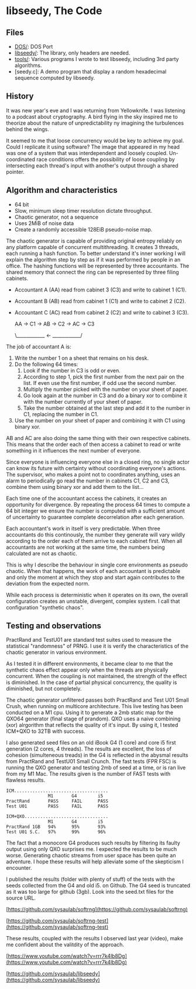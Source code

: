 # libseedy, The Code

## Files

- [DOS/](DOS/): DOS Port
- [libseedy/](libseedy/): The library, only headers are needed.
- [tools/](tools/): Various programs I wrote to test libseedy, including 3rd party algorithms.
- [seedy.c]: A demo program that display a random hexadecimal sequence computed by libseedy.

## History

It was new year's eve and I was returning from Yellowknife. I was listening 
to a podcast about cryptography. A bird flying in the sky inspired me to 
theorize about the nature of unpredictability ny imagining the turbulences 
behind the wings.

It seemed to me that loose concurrency would be key to achieve my goal. Could 
I replicate it using software? The image that appeared in my head was one of a 
system that was interdependent and loosely coupled. Un-coordinated race 
conditions offers the possibility of loose coupling by intersecting each 
thread's input with another's output through a shared pointer.

## Algorithm and characteristics

- 64 bit
- Slow, minimum sleep timer resolution dictate throughput.
- Chaotic generator, not a sequence
- Uses 2MiB of noise data
- Create a randomly accessible 128EiB pseudo-noise map.

The chaotic generator is capable of providing original entropy reliably 
on any platform capable of concurrent multithreading. It creates 3 threads, 
each running a hash function. To better understand it's inner working I will 
explain the algorithm step by step as if it was performed by people in an 
office. The hashing functions will be represented by three accountants. The 
shared memory that connect the ring can be represented by three filing cabinets. 

- Accountant A (AA) read from cabinet 3 (C3) and write to cabinet 1 (C1).
- Accountant B (AB) read from cabinet 1 (C1) and write to cabinet 2 (C2).
- Accountant C (AC) read from cabinet 2 (C2) and write to cabinet 3 (C3).

	AA -> C1 -> AB -> C2 -> AC -> C3
  	
	\\____________ <- ____________/

The job of accountant A is:

1. Write the number 1 on a sheet that remains on his desk.
2. Do the following 64 times:
    1. Look if the number in C3 is odd or even.
    2. According to step 1, pick the first number from the next pair on the 
	list. If even use the first number, if odd use the second number.
    3. Multiply the number picked with the number on your sheet of paper.
    4. Go look again at the number in C3 and do a binary xor to combine it 
	with the number currently of your sheet of paper.
    5. Take the number obtained at the last step and add it to the number in 
	C1, replacing the number in C1.
3. Use the number on your sheet of paper and combining it with C1 using 
binary xor.

AB and AC are also doing the same thing with their own respective 
cabinets. This means that the order each of then access a cabinet 
to read or write something in it influences the next number of everyone. 

Since everyone is influencing everyone else in a closed ring, no single 
actor can know its future with certainty without coordinating everyone's 
actions. The supervisor, who makes a point not to coordinates anything, 
uses an alarm to periodically go read the number in cabinets C1, C2 and C3, 
combine them using binary xor and add them to the list...

Each time one of the accountant access the cabinets, it creates an 
opportunity for divergence. By repeating the process 64 times to compute 
a 64 bit integer we ensure the number is computed with a sufficient amount 
of uncertainty to guarantee complete decorrelation after each generation.

Each accountant's work in itself is very predictable. When three 
accountants do this continously, the number they generate will 
vary wildly according to the order each of them arrive to each 
cabinet first. When all accountants are not working at the same 
time, the numbers being calculated are not as chaotic. 

This is why I describe the behaviour in single core environments 
as pseudo chaotic. When that happens, the work of each accountant 
is predictable and only the moment at which they stop and start 
again contributes to the deviation from the expected norm.

While each process is deterministic when it operates on its own, 
the overall configuration creates an unstable, divergent, complex 
system. I call that configuration "synthetic chaos".

## Testing and observations

PractRand and TestU01 are standard test suites used to measure the 
statistical "randomness" of PRNG. I use it is verify the 
characteristics of the chaotic generator in various environment.

As I tested it in different environments, it became clear to me 
that the synthetic chaos effect appear only when the threads are 
physically concurrent. When the coupling is not maintained, the 
strength of the effect is diminished. In the case of partial 
physical concurrency, the quality is diminished, but not completely.

The chaotic generator unfiltered passes both PractRand and Test U01 
Small Crush, when running on multicore architecture. This live 
testing has been conducted on a M1 cpu. Using it to generate a 2mb 
static map for the QXO64 generator (final stage of prandom). QXO 
uses a naive combining (xor) alrgorithm that reflects the quality 
of it's input. By using it, I tested ICM+QXO to 32TB with success.

I also generated seed files on an old iBook G4 (1 core) and core 
i5 first generation (2 cores, 4 threads). The results are excellent, 
the loss of cohesion (simulteneous treads) in the G4 is reflected in 
the abysmal results from PractRand and TestU01 Small Crunch. The fast 
tests (FPR FSC) is running the QXO generator and testing 2mb of seed 
at a time, or is ran live from my M1 Mac. The results given is the 
number of FAST tests with flawless results.

    ICM....................................
                    M1       G4        i5
    PractRand       PASS     FAIL      PASS
    Test U01        PASS     FAIL      PASS
    
    ICM+QXO................................
                    M1       G4        i5
    PractRand 1GB   94%      95%       93%
    Test U01 S.C.   97%      99%       96%

The fact that a monocore G4 produces such results by filtering 
its faulty output using only QXO surprises me. I expected the 
results to be much worse. Generating chaotic streams from user 
space has been quite an adventure. I hope these results will 
help alleviate some of the skepticism I encounter.

I published the results (folder with plenty of stuff) of the tests 
with the seeds collected from the G4 and old i5. on Github. The G4 
seed is truncated as it was too large for github (3gb). Look into 
the seed.txt files for the source URL.

[https://github.com/sysaulab/softrng](https://github.com/sysaulab/softrng)

[https://github.com/sysaulab/softrng-test](https://github.com/sysaulab/softrng-test)

These results, coupled with the results I observed last year (video), 
make me confident about the valitdity of the approach.

[https://www.youtube.com/watch?v=rrr7k4lb8Dg](https://www.youtube.com/watch?v=rrr7k4lb8Dg)

[https://github.com/sysaulab/libseedy](https://github.com/sysaulab/libseedy)
